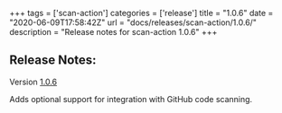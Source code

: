 +++
tags = ['scan-action']
categories = ['release']
title = "1.0.6"
date = "2020-06-09T17:58:42Z"
url = "docs/releases/scan-action/1.0.6/"
description = "Release notes for scan-action 1.0.6"
+++

## Release Notes:
Version [1.0.6](https://github.com/anchore/scan-action/releases/tag/1.0.6)

Adds optional support for integration with GitHub code scanning.

